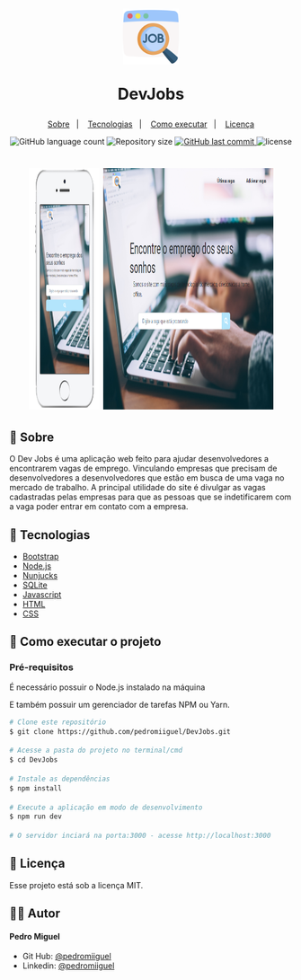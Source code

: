 <h1 align="center">
    <img alt="DevJobs" title="DevJobs" src="public/assets/favicon.svg" width="100px" />
		</br>
		<p color="#212529">DevJobs</p>
</h1>

<p align="center">
  <a href="#-sobre">Sobre</a>&nbsp;&nbsp;&nbsp;|&nbsp;&nbsp;&nbsp;
  <a href="#-tecnologias">Tecnologias</a>&nbsp;&nbsp;&nbsp;|&nbsp;&nbsp;&nbsp;
  <a href="#-como-executar-o-projeto">Como executar</a>&nbsp;&nbsp;&nbsp;|&nbsp;&nbsp;&nbsp;
  <a href="#-licença">Licença</a>
</p>

<p align="center">
  <img alt="GitHub language count" src="https://img.shields.io/github/languages/count/pedromiiguel/DevJobs?color=%2304D361">

  <img alt="Repository size" src="https://img.shields.io/github/repo-size/pedromiiguel/DevJobs">
	
  
  <a href="https://github.com/pedromiiguel/DevJobs/commits/master">
    <img alt="GitHub last commit" src="https://img.shields.io/github/last-commit/pedromiiguel/DevJobs">
  </a>

<img alt="license" src="https://img.shields.io/github/license/pedromiiguel/DevJobs">
  
</p>

<h1 align="center">
    <img alt="DevJobs" title="DevJobs" src=".github/smartphone.png" width="25%" height="430px"/>
    <img alt="DevJobs" title="DevJobs" src=".github/fullscreeen.png" width="60%" height="430px"/>
</h1>


## 🔖 Sobre

O Dev Jobs é uma aplicação web feito para ajudar desenvolvedores a encontrarem vagas de emprego. Vinculando empresas que precisam de desenvolvedores a desenvolvedores que estão em busca de uma vaga no mercado de trabalho. A principal utilidade do site é divulgar as vagas cadastradas pelas empresas para que as pessoas que se indetificarem com a vaga poder entrar em contato com a empresa.


## 🚀 Tecnologias

- [Bootstrap](https://getbootstrap.com.br/)
- [Node.js](https://nodejs.org/en/)
- [Nunjucks](https://mozilla.github.io/nunjucks/)
- [SQLite](https://www.sqlitetutorial.net/sqlite-nodejs/)
- [Javascript](https://developer.mozilla.org/pt-BR/docs/Web/JavaScript)
- [HTML](https://developer.mozilla.org/pt-BR/docs/Web/HTML)
- [CSS](https://developer.mozilla.org/pt-BR/docs/Web/CSS)


## 🔧 Como executar o projeto

### Pré-requisitos

<p> É necessário possuir o Node.js instalado na máquina </p>
<p>E também possuir um gerenciador de tarefas NPM ou Yarn.</p>

```bash
# Clone este repositório
$ git clone https://github.com/pedromiiguel/DevJobs.git

# Acesse a pasta do projeto no terminal/cmd
$ cd DevJobs

# Instale as dependências
$ npm install

# Execute a aplicação em modo de desenvolvimento
$ npm run dev

# O servidor inciará na porta:3000 - acesse http://localhost:3000 
```
## 📝 Licença

Esse projeto está sob a licença MIT.

## :man_astronaut: Autor

#### Pedro Miguel

- Git Hub: <a href="https://github.com/pedromiiguel" target='_blanck' >@pedromiiguel</a>
- Linkedin: <a href="https://www.linkedin.com/in/pedro-miiguel" target='_blanck' >@pedromiiguel</a>
